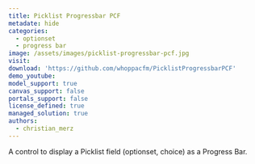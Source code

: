 ```yaml
---
title: Picklist Progressbar PCF
metadate: hide
categories:
  - optionset
  - progress bar
image: /assets/images/picklist-progressbar-pcf.jpg
visit: 
download: 'https://github.com/whoppacfm/PicklistProgressbarPCF'
demo_youtube: 
model_support: true
canvas_support: false
portals_support: false
license_defined: true
managed_solution: true
authors:
  - christian_merz
---
```

A control to display a Picklist field (optionset, choice) as a Progress Bar.
